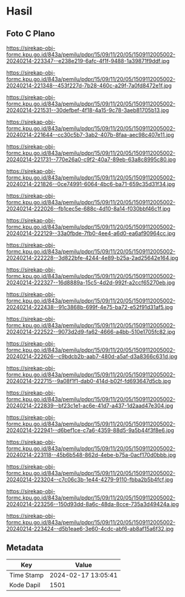 # Hasil

## Foto C Plano

https://sirekap-obj-formc.kpu.go.id/843a/pemilu/pdpr/15/09/11/20/05/1509112005002-20240214-223347--e238e219-6afc-4f1f-9488-1a39871f9ddf.jpg

https://sirekap-obj-formc.kpu.go.id/843a/pemilu/pdpr/15/09/11/20/05/1509112005002-20240214-221348--453f227d-7b28-460c-a29f-7a0fd8472e1f.jpg

https://sirekap-obj-formc.kpu.go.id/843a/pemilu/pdpr/15/09/11/20/05/1509112005002-20240214-221531--30defbef-4f18-4a15-9c78-3aeb81705b13.jpg

https://sirekap-obj-formc.kpu.go.id/843a/pemilu/pdpr/15/09/11/20/05/1509112005002-20240214-221644--cc30c5b7-3ab2-407b-8faa-aec98c407e11.jpg

https://sirekap-obj-formc.kpu.go.id/843a/pemilu/pdpr/15/09/11/20/05/1509112005002-20240214-221731--770e26a0-c9f2-40a7-89eb-63a8c8995c80.jpg

https://sirekap-obj-formc.kpu.go.id/843a/pemilu/pdpr/15/09/11/20/05/1509112005002-20240214-221826--0ce74991-6064-4bc6-ba71-659c35d31f34.jpg

https://sirekap-obj-formc.kpu.go.id/843a/pemilu/pdpr/15/09/11/20/05/1509112005002-20240214-222026--fb1cec5e-688c-4d10-8a14-f030bbf46c1f.jpg

https://sirekap-obj-formc.kpu.go.id/843a/pemilu/pdpr/15/09/11/20/05/1509112005002-20240214-222129--33a0fbde-7fb0-4ee4-a6d0-ea6af90964cc.jpg

https://sirekap-obj-formc.kpu.go.id/843a/pemilu/pdpr/15/09/11/20/05/1509112005002-20240214-222228--3d822bfe-4244-4e89-b25a-2ad25642e164.jpg

https://sirekap-obj-formc.kpu.go.id/843a/pemilu/pdpr/15/09/11/20/05/1509112005002-20240214-222327--16d8889a-15c5-4d2d-992f-a2ccf65270eb.jpg

https://sirekap-obj-formc.kpu.go.id/843a/pemilu/pdpr/15/09/11/20/05/1509112005002-20240214-222438--91c3868b-699f-4e75-ba72-e52f91d31af5.jpg

https://sirekap-obj-formc.kpu.go.id/843a/pemilu/pdpr/15/09/11/20/05/1509112005002-20240214-222522--9073d2d9-fa62-4666-a4bb-510e1705fc82.jpg

https://sirekap-obj-formc.kpu.go.id/843a/pemilu/pdpr/15/09/11/20/05/1509112005002-20240214-222626--c9bdcb2b-aab7-480d-a5af-d3a8366c631d.jpg

https://sirekap-obj-formc.kpu.go.id/843a/pemilu/pdpr/15/09/11/20/05/1509112005002-20240214-222715--9a08f1f1-dab0-414d-b02f-fd693647d5cb.jpg

https://sirekap-obj-formc.kpu.go.id/843a/pemilu/pdpr/15/09/11/20/05/1509112005002-20240214-222839--bf23c1e1-ac6e-41d7-a437-1d2aad47e304.jpg

https://sirekap-obj-formc.kpu.go.id/843a/pemilu/pdpr/15/09/11/20/05/1509112005002-20240214-222941--d6bef1ce-c7a6-4359-88d5-9a5b44f3f8e6.jpg

https://sirekap-obj-formc.kpu.go.id/843a/pemilu/pdpr/15/09/11/20/05/1509112005002-20240214-223118--45b6b548-862d-4ebe-b75a-0acf170d0bbb.jpg

https://sirekap-obj-formc.kpu.go.id/843a/pemilu/pdpr/15/09/11/20/05/1509112005002-20240214-223204--c7c06c3b-1e44-4279-9110-fbba2b5b4fcf.jpg

https://sirekap-obj-formc.kpu.go.id/843a/pemilu/pdpr/15/09/11/20/05/1509112005002-20240214-223256--150d93dd-8a6c-48da-8cce-735a3d49424a.jpg

https://sirekap-obj-formc.kpu.go.id/843a/pemilu/pdpr/15/09/11/20/05/1509112005002-20240214-223424--d5b1eae6-3e60-4cdc-abf6-ab8af15a6f32.jpg


## Metadata

| Key        | Value               |
| ---------- | ------------------- |
| Time Stamp | 2024-02-17 13:05:41 |
| Kode Dapil | 1501                |



